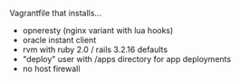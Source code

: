 Vagrantfile that installs...

- opneresty (nginx variant with lua hooks)
- oracle instant client
- rvm with ruby 2.0 / rails 3.2.16 defaults
- "deploy" user with /apps directory for app deployments
- no host firewall
